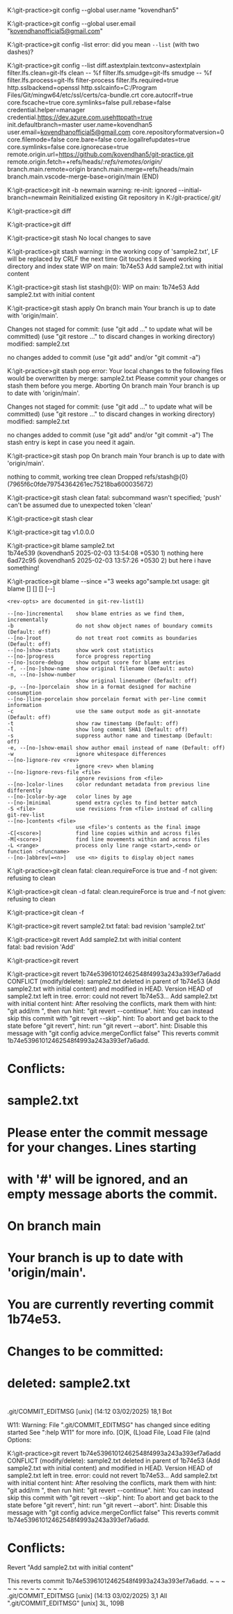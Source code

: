 K:\git-practice>git config --global user.name "kovendhan5"

K:\git-practice>git config --global user.email "kovendhanofficial5@gmail.com"

K:\git-practice>git config -list
error: did you mean `--list` (with two dashes)?

K:\git-practice>git config --list
diff.astextplain.textconv=astextplain
filter.lfs.clean=git-lfs clean -- %f
filter.lfs.smudge=git-lfs smudge -- %f
filter.lfs.process=git-lfs filter-process
filter.lfs.required=true
http.sslbackend=openssl
http.sslcainfo=C:/Program Files/Git/mingw64/etc/ssl/certs/ca-bundle.crt
core.autocrlf=true
core.fscache=true
core.symlinks=false
pull.rebase=false
credential.helper=manager
credential.https://dev.azure.com.usehttppath=true
init.defaultbranch=master
user.name=kovendhan5
user.email=kovendhanofficial5@gmail.com
core.repositoryformatversion=0
core.filemode=false
core.bare=false
core.logallrefupdates=true
core.symlinks=false
core.ignorecase=true
remote.origin.url=https://github.com/kovendhan5/git-practice.git
remote.origin.fetch=+refs/heads/_:refs/remotes/origin/_
branch.main.remote=origin
branch.main.merge=refs/heads/main
branch.main.vscode-merge-base=origin/main
(END)

K:\git-practice>git init -b newmain
warning: re-init: ignored --initial-branch=newmain
Reinitialized existing Git repository in K:/git-practice/.git/

K:\git-practice>git diff

K:\git-practice>git diff

K:\git-practice>git stash
No local changes to save

K:\git-practice>git stash
warning: in the working copy of 'sample2.txt', LF will be replaced by CRLF the next time Git touches it
Saved working directory and index state WIP on main: 1b74e53 Add sample2.txt with initial content

K:\git-practice>git stash list
stash@{0}: WIP on main: 1b74e53 Add sample2.txt with initial content

K:\git-practice>git stash apply
On branch main
Your branch is up to date with 'origin/main'.

Changes not staged for commit:
(use "git add <file>..." to update what will be committed)
(use "git restore <file>..." to discard changes in working directory)
modified: sample2.txt

no changes added to commit (use "git add" and/or "git commit -a")

K:\git-practice>git stash pop
error: Your local changes to the following files would be overwritten by merge:
sample2.txt
Please commit your changes or stash them before you merge.
Aborting
On branch main
Your branch is up to date with 'origin/main'.

Changes not staged for commit:
(use "git add <file>..." to update what will be committed)
(use "git restore <file>..." to discard changes in working directory)
modified: sample2.txt

no changes added to commit (use "git add" and/or "git commit -a")
The stash entry is kept in case you need it again.

K:\git-practice>git stash pop
On branch main
Your branch is up to date with 'origin/main'.

nothing to commit, working tree clean
Dropped refs/stash@{0} (7965f6c0fde79754364261ec75218ba600035672)

K:\git-practice>git stash clean
fatal: subcommand wasn't specified; 'push' can't be assumed due to unexpected token 'clean'

K:\git-practice>git stash clear

K:\git-practice>git tag v1.0.0.0

K:\git-practice>git blame sample2.txt  
1b74e539 (kovendhan5 2025-02-03 13:54:08 +0530 1) nothing here
6ad72c95 (kovendhan5 2025-02-03 13:57:26 +0530 2) but here i have something!

K:\git-practice>git blame --since ="3 weeks ago"sample.txt
usage: git blame [<options>] [<rev-opts>] [<rev>] [--] <file>

    <rev-opts> are documented in git-rev-list(1)

    --[no-]incremental    show blame entries as we find them, incrementally
    -b                    do not show object names of boundary commits (Default: off)
    --[no-]root           do not treat root commits as boundaries (Default: off)
    --[no-]show-stats     show work cost statistics
    --[no-]progress       force progress reporting
    --[no-]score-debug    show output score for blame entries
    -f, --[no-]show-name  show original filename (Default: auto)
    -n, --[no-]show-number
                          show original linenumber (Default: off)
    -p, --[no-]porcelain  show in a format designed for machine consumption
    --[no-]line-porcelain show porcelain format with per-line commit information
    -c                    use the same output mode as git-annotate (Default: off)
    -t                    show raw timestamp (Default: off)
    -l                    show long commit SHA1 (Default: off)
    -s                    suppress author name and timestamp (Default: off)
    -e, --[no-]show-email show author email instead of name (Default: off)
    -w                    ignore whitespace differences
    --[no-]ignore-rev <rev>
                          ignore <rev> when blaming
    --[no-]ignore-revs-file <file>
                          ignore revisions from <file>
    --[no-]color-lines    color redundant metadata from previous line differently
    --[no-]color-by-age   color lines by age
    --[no-]minimal        spend extra cycles to find better match
    -S <file>             use revisions from <file> instead of calling git-rev-list
    --[no-]contents <file>
                          use <file>'s contents as the final image
    -C[<score>]           find line copies within and across files
    -M[<score>]           find line movements within and across files
    -L <range>            process only line range <start>,<end> or function :<funcname>
    --[no-]abbrev[=<n>]   use <n> digits to display object names

K:\git-practice>git clean
fatal: clean.requireForce is true and -f not given: refusing to clean

K:\git-practice>git clean -d
fatal: clean.requireForce is true and -f not given: refusing to clean

K:\git-practice>git clean -f

K:\git-practice>git revert sample2.txt
fatal: bad revision 'sample2.txt'

K:\git-practice>git revert Add sample2.txt with initial content  
fatal: bad revision 'Add'

K:\git-practice>git revert

K:\git-practice>git revert 1b74e53961012462548f4993a243a393ef7a6add
CONFLICT (modify/delete): sample2.txt deleted in parent of 1b74e53 (Add sample2.txt with initial content) and modified in HEAD. Version HEAD of sample2.txt left in tree.
error: could not revert 1b74e53... Add sample2.txt with initial content
hint: After resolving the conflicts, mark them with
hint: "git add/rm <pathspec>", then run
hint: "git revert --continue".
hint: You can instead skip this commit with "git revert --skip".
hint: To abort and get back to the state before "git revert",
hint: run "git revert --abort".
hint: Disable this message with "git config advice.mergeConflict false"
This reverts commit 1b74e53961012462548f4993a243a393ef7a6add.

# Conflicts:

# sample2.txt

# Please enter the commit message for your changes. Lines starting

# with '#' will be ignored, and an empty message aborts the commit.

#

# On branch main

# Your branch is up to date with 'origin/main'.

#

# You are currently reverting commit 1b74e53.

#

# Changes to be committed:

# deleted: sample2.txt

#

.git/COMMIT_EDITMSG [unix] (14:12 03/02/2025) 18,1 Bot

W11: Warning: File ".git/COMMIT_EDITMSG" has changed since editing started
See ":help W11" for more info.
[O]K, (L)oad File, Load File (a)nd Options:

K:\git-practice>git revert 1b74e53961012462548f4993a243a393ef7a6add
CONFLICT (modify/delete): sample2.txt deleted in parent of 1b74e53 (Add sample2.txt with initial content) and modified in HEAD. Version HEAD of sample2.txt left in tree.
error: could not revert 1b74e53... Add sample2.txt with initial content
hint: After resolving the conflicts, mark them with
hint: "git add/rm <pathspec>", then run
hint: "git revert --continue".
hint: You can instead skip this commit with "git revert --skip".
hint: To abort and get back to the state before "git revert",
hint: run "git revert --abort".
hint: Disable this message with "git config advice.mergeConflict false"
This reverts commit 1b74e53961012462548f4993a243a393ef7a6add.

# Conflicts:

Revert "Add sample2.txt with initial content"

This reverts commit 1b74e53961012462548f4993a243a393ef7a6add.
~ ~ ~ ~ ~ ~ ~ ~ ~ ~ ~ ~ ~  
.git/COMMIT_EDITMSG [unix] (14:13 03/02/2025) 3,1 All
".git/COMMIT_EDITMSG" [unix] 3L, 109B
